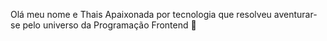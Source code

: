 Olá meu nome e Thais
Apaixonada por tecnologia que resolveu aventurar-se pelo universo da Programação Frontend 💜


